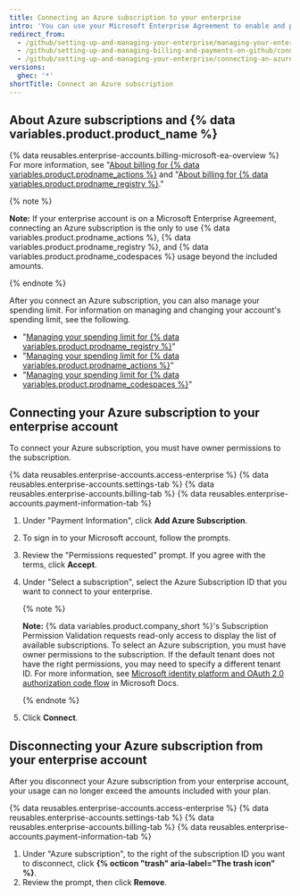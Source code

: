 ```yaml
---
title: Connecting an Azure subscription to your enterprise
intro: 'You can use your Microsoft Enterprise Agreement to enable and pay for {% data variables.product.prodname_actions %}, {% data variables.product.prodname_registry %}, and {% data variables.product.prodname_codespaces %} usage beyond the included amounts for your enterprise.'
redirect_from:
  - /github/setting-up-and-managing-your-enterprise/managing-your-enterprise-account/connecting-an-azure-subscription-to-your-enterprise
  - /github/setting-up-and-managing-billing-and-payments-on-github/connecting-an-azure-subscription-to-your-enterprise
  - /github/setting-up-and-managing-your-enterprise/connecting-an-azure-subscription-to-your-enterprise
versions:
  ghec: '*'
shortTitle: Connect an Azure subscription
---
```

## About Azure subscriptions and {% data variables.product.product_name %}

{% data reusables.enterprise-accounts.billing-microsoft-ea-overview %} For more information, see "[About billing for {% data variables.product.prodname_actions %}](/billing/managing-billing-for-github-actions/about-billing-for-github-actions) and "[About billing for {% data variables.product.prodname_registry %}](/billing/managing-billing-for-github-packages/about-billing-for-github-packages)."

{% note %}

**Note:** If your enterprise account is on a Microsoft Enterprise Agreement, connecting an Azure subscription is the only to use {% data variables.product.prodname_actions %}, {% data variables.product.prodname_registry %}, and {% data variables.product.prodname_codespaces %} usage beyond the included amounts.

{% endnote %}

After you connect an Azure subscription, you can also manage your spending limit. For information on managing and changing your account's spending limit, see the following.

- "[Managing your spending limit for {% data variables.product.prodname_registry %}](/billing/managing-billing-for-github-packages/managing-your-spending-limit-for-github-packages)"
- "[Managing your spending limit for {% data variables.product.prodname_actions %}](/billing/managing-billing-for-github-actions/managing-your-spending-limit-for-github-actions)"
- "[Managing your spending limit for {% data variables.product.prodname_codespaces %}](/billing/managing-billing-for-github-codespaces/managing-spending-limits-for-codespaces)"

## Connecting your Azure subscription to your enterprise account

To connect your Azure subscription, you must have owner permissions to the subscription.

{% data reusables.enterprise-accounts.access-enterprise %}
{% data reusables.enterprise-accounts.settings-tab %}
{% data reusables.enterprise-accounts.billing-tab %}
{% data reusables.enterprise-accounts.payment-information-tab %}
1. Under "Payment Information", click **Add Azure Subscription**.
1. To sign in to your Microsoft account, follow the prompts.
1. Review the "Permissions requested" prompt. If you agree with the terms, click **Accept**.
1. Under "Select a subscription", select the Azure Subscription ID that you want to connect to your enterprise.

   {% note %}

   **Note:** {% data variables.product.company_short %}'s Subscription Permission Validation requests read-only access to display the list of available subscriptions. To select an Azure subscription, you must have owner permissions to the subscription. If the default tenant does not have the right permissions, you may need to specify a different tenant ID. For more information, see [Microsoft identity platform and OAuth 2.0 authorization code flow](https://docs.microsoft.com/en-us/azure/active-directory/develop/v2-oauth2-auth-code-flow#request-an-authorization-code) in Microsoft Docs.

   {% endnote %}
1. Click **Connect**.

## Disconnecting your Azure subscription from your enterprise account

After you disconnect your Azure subscription from your enterprise account, your usage can no longer exceed the amounts included with your plan.

{% data reusables.enterprise-accounts.access-enterprise %}
{% data reusables.enterprise-accounts.settings-tab %}
{% data reusables.enterprise-accounts.billing-tab %}
{% data reusables.enterprise-accounts.payment-information-tab %}
1. Under "Azure subscription", to the right of the subscription ID you want to disconnect, click **{% octicon "trash" aria-label="The trash icon" %}**.
1. Review the prompt, then click **Remove**.
